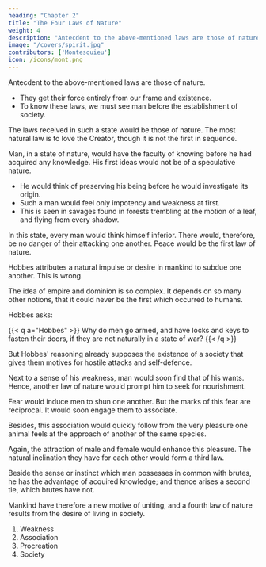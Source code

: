 ```yaml
---
heading: "Chapter 2"
title: "The Four Laws of Nature"
weight: 4
description: "Antecdent to the above-mentioned laws are those of nature"
image: "/covers/spirit.jpg"
contributors: ['Montesquieu']
icon: /icons/mont.png
---
```



Antecdent to the above-mentioned laws are those of nature.
- They get their force entirely from our frame and existence.
- To know these laws, we must see man before the establishment of society.

The laws received in such a state would be those of nature. The most natural law is to love the Creator, though it is not the first in sequence. 

Man, in a state of nature, would have the faculty of knowing before he had acquired any knowledge. His first ideas would not be of a speculative nature.
- He would think of preserving his being before he would investigate its origin.
- Such a man would feel only impotency and weakness at first.
- This is seen in savages found in forests trembling at the motion of a leaf, and flying from every shadow.

In this state, every man would think himself inferior. There would, therefore, be no danger of their attacking one another. Peace would be the first law of nature.

Hobbes attributes a natural impulse or desire in mankind to subdue one another. This is wrong.

The idea of empire and dominion is so complex. It depends on so many other notions, that it could never be the first which occurred to humans.

Hobbes asks:

{{< q a="Hobbes" >}}
Why do men go armed, and have locks and keys to fasten their doors, if they are not naturally in a state of war?
{{< /q >}}


But Hobbes' reasoning already supposes the existence of a society that gives them motives for hostile attacks and self-defence.

 <!-- attributes to mankind, before the establishment of society, what can happen but in consequence of this establishment, which furnishes them with ? -->

Next to a sense of his weakness, man would soon find that of his wants. Hence, another law of nature would prompt him to seek for nourishment.

Fear would induce men to shun one another. But the marks of this fear are reciprocal. It would soon engage them to associate.

Besides, this association would quickly follow from the very pleasure one animal feels at the approach of another of the same species.

Again, the attraction of male and female would enhance this pleasure. The natural inclination they have for each other would form a third law.

Beside the sense or instinct which man possesses in common with brutes, he has the advantage of acquired knowledge; and thence arises a second tie, which brutes have not.

Mankind have therefore a new motive of uniting, and a fourth law of nature results from the desire of living in society.

1. Weakness
2. Association
3. Procreation
4. Society